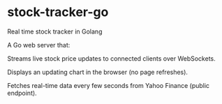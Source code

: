 # stock-tracker-go
Real time stock tracker in Golang

A Go web server that:

Streams live stock price updates to connected clients over WebSockets.

Displays an updating chart in the browser (no page refreshes).

Fetches real-time data every few seconds from Yahoo Finance (public endpoint).
